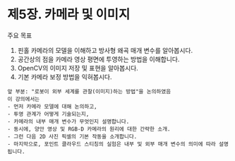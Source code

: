 # 제5장. 카메라 및 이미지

주요 목표
1. 핀홀 카메라의 모델을 이해하고 방사형 왜곡 매개 변수를 알아봅시다.
2. 공간상의 점을 카메라 영상 평면에 투영하는 방법을 이해합니다.
3. OpenCV의 이미지 저장 및 표현을 알아봅시다.
4. 기본 카메라 보정 방법을 익혀봅시다.

```
앞 부분: "로봇이 외부 세계를 관찰(이미지)하는 방법"을 논의하였음 
이 강의에서는 
- 먼저 카메라 모델에 대해 논의하고, 
- 투영 관계가 어떻게 기술되는지, 
- 카메라의 내부 매개 변수가 무엇인지 설명합니다. 
- 동시에, 양안 영상 및 RGB-D 카메라의 원리에 대한 간략한 소개. 
- 그런 다음 2D 사진 픽셀의 기본 작동을 소개합니다.
- 마지막으로, 포인트 클라우드 스티칭의 실험은 내부 및 외부 매개 변수의 의미에 따라 설명됩니다.
```